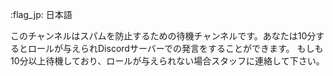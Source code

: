 :flag_jp: 日本語

このチャンネルはスパムを防止するための待機チャンネルです。あなたは10分するとロールが与えられDiscordサーバーでの発言をすることができます。
もしも10分以上待機しており、ロールが与えられない場合スタッフに連絡して下さい。